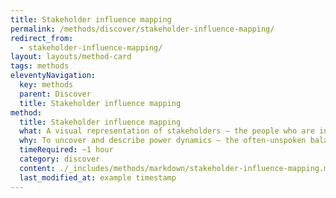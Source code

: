 ```yaml
---
title: Stakeholder influence mapping
permalink: /methods/discover/stakeholder-influence-mapping/
redirect_from:
  - stakeholder-influence-mapping/
layout: layouts/method-card
tags: methods
eleventyNavigation:
  key: methods
  parent: Discover
  title: Stakeholder influence mapping
method:
  title: Stakeholder influence mapping
  what: A visual representation of stakeholders — the people who are involved — and their potential influence and impact on a project or service system, in comparison to one another.
  why: To uncover and describe power dynamics — the often-unspoken balances of influence and control — that could impact project outcomes; prioritize which stakeholders to engage with and how, and inform a communication and engagement approach.
  timeRequired: ~1 hour
  category: discover
  content: ./_includes/methods/markdown/stakeholder-influence-mapping.md
  last_modified_at: example timestamp
---
```

